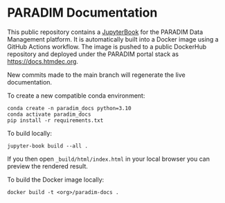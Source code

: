 # PARADIM Documentation

This public repository contains a [JupyterBook](https://jupyterbook.org/) for the PARADIM Data Management platform.
It is automatically built into a Docker image using a GitHub Actions workflow. The image is pushed to a public DockerHub repository and deployed under the PARADIM portal stack as https://docs.htmdec.org. 

New commits made to the main branch will regenerate the live documentation.

To create a new compatible conda environment:
```
conda create -n paradim_docs python=3.10
conda activate paradim_docs
pip install -r requirements.txt
```

To build locally:
```
jupyter-book build --all .
```

If you then open `_build/html/index.html` in your local browser you can preview the rendered result.

To build the Docker image locally:
```
docker build -t <org>/paradim-docs .
```
